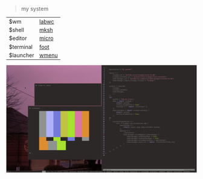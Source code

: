 > my system

|||
|-|-|
|$wm|[labwc](./cfg/labwc)|
|$shell|[mksh](./cfg/mkshrc)|
|$editor|[micro](./modules/home/pkg/micro.nix)|
|$terminal|[foot](./modules/home/pkg/foot.nix)|
|$launcher|[wmenu](./bin/wrun)|

![screenshot](./ss.png)
